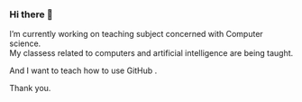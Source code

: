 ### Hi there 👋

I’m currently working on teaching subject concerned with Computer science.  
My classess related to computers and artificial intelligence are being taught.  

And I want to teach how to use GitHub .

Thank you.

<!--
**326sjkim/326sjkim** is a ✨ _special_ ✨ repository because its `README.md` (this file) appears on your GitHub profile.

Here are some ideas to get you started:

 🔭 I’m currently working on teaching subject concerned with Computer science.
 
- 🌱 I’m currently learning ...
- 👯 I’m looking to collaborate on ...
- 🤔 I’m looking for help with ...
- 💬 Ask me about ...
- 📫 How to reach me: ...
- 😄 Pronouns: ...
- ⚡ Fun fact: ...
-->

